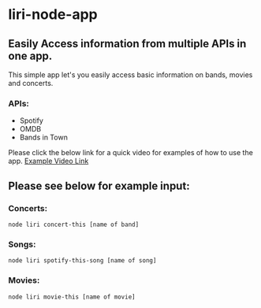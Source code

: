 # liri-node-app

## Easily Access information from multiple APIs in one app.

This simple app let's you easily access basic information on bands, movies and concerts.

### APIs:
* Spotify
* OMDB
* Bands in Town

Please click the below link for a quick video for examples of how to use the app.
[Example Video Link](https://drive.google.com/file/d/1SwQ23ln9SD8yOVGHmmC7YkwDrQl0wsEy/view)

Please see below for example input:
---

### Concerts:
```
node liri concert-this [name of band]
```

### Songs: 
```
node liri spotify-this-song [name of song]
```

### Movies: 
```
node liri movie-this [name of movie]
```

